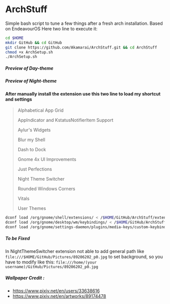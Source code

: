 # ArchStuff

Simple bash script to tune a few things after a fresh arch installation. Based on EndeavourOS
Here two line to execute it:

```bash
cd $HOME 
mkdir GitHub && cd GitHub
git clone https://github.com/Akamarai/ArchStuff.git && cd ArchStuff
chmod +x ArchSetup.sh
./ArchSetup.sh
```

##### Preview of Day-theme



##### Preview of Night-theme

#### After manually install the extension use this two line to load my shortcut and settings

> Alphabetical App Grid
> 
> AppIndicator and KstatusNotifierltem Support
> 
> Aylur's Widgets
> 
> Blur my Shell
> 
> Dash to Dock
> 
> Gnome 4x UI Improvements
> 
> Just Perfections
> 
> Night Theme Switcher
> 
> Rounded Windows Corners
> 
> Vitals
> 
> User Themes

```bash
dconf load /org/gnome/shell/extensions/ < /$HOME/GitHub/ArchStuff/extension-settings.dconf
dconf load /org/gnome/desktop/wm/keybindings/ < /$HOME/GitHub/ArchStuff/keybindings.dconf
dconf load /org/gnome/settings-daemon/plugins/media-keys/custom-keybindings/custom0/ < /$HOME/GitHub/ArchStuff/custom-keybindings.dconf
```

##### To be Fixed

In NightThemeSwitcher extension not able to add general path like  `file:///$HOME/GitHub/Pictures/89206202_p0.jpg` to set background, so you have to modify like this: `file:///home/(your username)/GitHub/Pictures/89206202_p0.jpg`

##### Wallpaper Credit :

- https://www.pixiv.net/en/users/33638616
- https://www.pixiv.net/en/artworks/89174478
